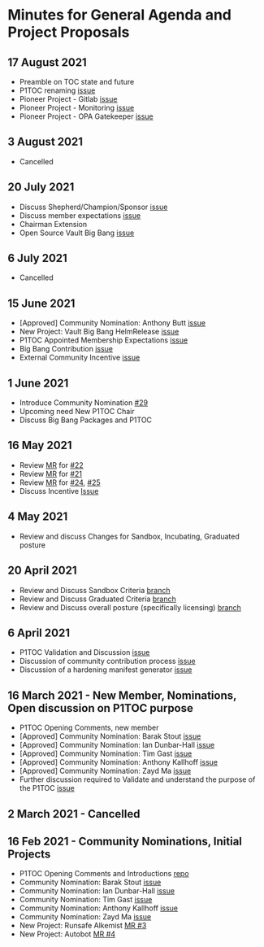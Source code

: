 # Minutes for General Agenda and Project Proposals

## 17 August 2021
- Preamble on TOC state and future
- P1TOC renaming [issue](https://repo1.dso.mil/platform-one/p1toc/-/issues/35)
- Pioneer Project - Gitlab [issue](https://repo1.dso.mil/platform-one/p1toc/-/issues/37)
- Pioneer Project - Monitoring [issue](https://repo1.dso.mil/platform-one/p1toc/-/issues/38)
- Pioneer Project - OPA Gatekeeper [issue](https://repo1.dso.mil/platform-one/p1toc/-/issues/39)

## 3 August 2021
- Cancelled

## 20 July 2021
- Discuss Shepherd/Champion/Sponsor [issue](https://repo1.dso.mil/platform-one/p1toc/-/issues/32)
- Discuss member expectations [issue](https://repo1.dso.mil/platform-one/p1toc/-/issues/31)
- Chairman Extension
- Open Source Vault Big Bang [issue](https://repo1.dso.mil/platform-one/p1toc/-/issues/30)

## 6 July 2021
- Cancelled

## 15 June 2021
- [Approved] Community Nomination: Anthony Butt [issue](https://repo1.dso.mil/platform-one/p1toc/-/issues/29)
- New Project: Vault Big Bang HelmRelease [issue](https://repo1.dso.mil/platform-one/p1toc/-/issues/30)
- P1TOC Appointed Membership Expectations [issue](https://repo1.dso.mil/platform-one/p1toc/-/issues/31)
- Big Bang Contribution [issue](https://repo1.dso.mil/platform-one/p1toc/-/issues/16)
- External Community Incentive [issue](https://repo1.dso.mil/platform-one/p1toc/-/issues/26)

## 1 June 2021
- Introduce Community Nomination [#29](https://repo1.dso.mil/platform-one/p1toc/-/issues/29)
- Upcoming need New P1TOC Chair
- Discuss Big Bang Packages and P1TOC

## 16 May 2021
- Review [MR](https://repo1.dso.mil/platform-one/p1toc/-/merge_requests/21) for [#22](https://repo1.dso.mil/platform-one/p1toc/-/issues/22)
- Review [MR](https://repo1.dso.mil/platform-one/p1toc/-/merge_requests/23) for [#21](https://repo1.dso.mil/platform-one/p1toc/-/issues/21)
- Review [MR](https://repo1.dso.mil/platform-one/p1toc/-/merge_requests/25) for [#24](https://repo1.dso.mil/platform-one/p1toc/-/issues/24), [#25](https://repo1.dso.mil/platform-one/p1toc/-/issues/25)
- Discuss Incentive [Issue](https://repo1.dso.mil/platform-one/p1toc/-/issues/26)

## 4 May 2021
- Review and discuss Changes for Sandbox, Incubating, Graduated posture

## 20 April 2021

- Review and Discuss Sandbox Criteria [branch](https://repo1.dso.mil/platform-one/p1toc/-/tree/17-define-what-it-means-to-be-a-p1toc-sandbox-project)
- Review and Discuss Graduated Criteria [branch](https://repo1.dso.mil/platform-one/p1toc/-/tree/19-graduated-criteria)
- Review and Discuss overall posture (specifically licensing) [branch](https://repo1.dso.mil/platform-one/p1toc/-/tree/20-overall-documentation-updates-for-p1toc-sandbox-incubating-graduated-posture)

## 6 April 2021

- P1TOC Validation and Discussion [issue](https://repo1.dso.mil/platform-one/p1toc/-/issues/14)
- Discussion of community contribution process [issue](https://repo1.dso.mil/platform-one/p1toc/-/issues/16)
- Discussion of a hardening manifest generator [issue](https://repo1.dso.mil/platform-one/p1toc/-/issues/15)


## 16 March 2021 - New Member, Nominations, Open discussion on P1TOC purpose

- P1TOC Opening Comments, new member
- [Approved] Community Nomination: Barak Stout [issue](https://repo1.dso.mil/platform-one/p1toc/-/issues/1)
- [Approved] Community Nomination: Ian Dunbar-Hall [issue](https://repo1.dso.mil/platform-one/p1toc/-/issues/7)
- [Approved] Community Nomination: Tim Gast [issue](https://repo1.dso.mil/platform-one/p1toc/-/issues/8)
- [Approved] Community Nomination: Anthony Kallhoff [issue](https://repo1.dso.mil/platform-one/p1toc/-/issues/11)
- [Approved] Community Nomination: Zayd Ma [issue](https://repo1.dso.mil/platform-one/p1toc/-/issues/3)
- Further discussion required to Validate and understand the purpose of the P1TOC [issue](https://repo1.dso.mil/platform-one/p1toc/-/issues/14)


## 2 March 2021 - Cancelled

## 16 Feb 2021 - Community Nominations, Initial Projects

- P1TOC Opening Comments and Introductions [repo](https://repo1.dso.mil/platform-one/p1toc)
- Community Nomination: Barak Stout [issue](https://repo1.dso.mil/platform-one/p1toc/-/issues/1)
- Community Nomination: Ian Dunbar-Hall [issue](https://repo1.dso.mil/platform-one/p1toc/-/issues/7)
- Community Nomination: Tim Gast [issue](https://repo1.dso.mil/platform-one/p1toc/-/issues/8)
- Community Nomination: Anthony Kallhoff [issue](https://repo1.dso.mil/platform-one/p1toc/-/issues/11)
- Community Nomination: Zayd Ma [issue](https://repo1.dso.mil/platform-one/p1toc/-/issues/3)
- New Project: Runsafe Alkemist [MR #3](https://repo1.dso.mil/platform-one/p1toc/-/merge_requests/3)
- New Project: Autobot [MR #4](https://repo1.dso.mil/platform-one/p1toc/-/merge_requests/4)
